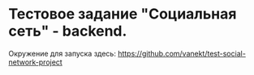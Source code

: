 # Тестовое задание "Социальная сеть" - backend.
Окружение для запуска здесь: https://github.com/vanekt/test-social-network-project
